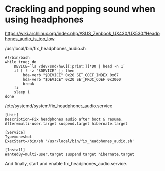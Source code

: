 # Crackling and popping sound when using headphones

https://wiki.archlinux.org/index.php/ASUS_Zenbook_UX430/UX530#Headphones_audio_is_too_low

/usr/local/bin/fix_headphones_audio.sh

```
#!/bin/bash
while true; do
	DEVICE=`ls /dev/snd/hwC[[:print:]]*D0 | head -n 1`
	if [ ! -z "$DEVICE" ]; then
		hda-verb "$DEVICE" 0x20 SET_COEF_INDEX 0x67
		hda-verb "$DEVICE" 0x20 SET_PROC_COEF 0x3000
		break
	fi
	sleep 1
done
```

/etc/systemd/system/fix_headphones_audio.service

```
[Unit]
Description=Fix headphones audio after boot & resume.
After=multi-user.target suspend.target hibernate.target

[Service]
Type=oneshot
ExecStart=/bin/sh '/usr/local/bin/fix_headphones_audio.sh'

[Install]
WantedBy=multi-user.target suspend.target hibernate.target
```

And finally, start and enable fix_headphones_audio.service.